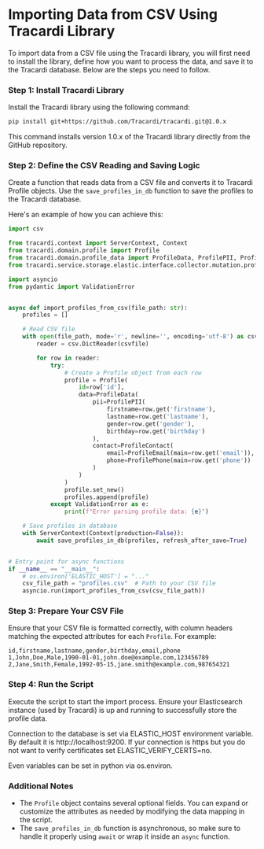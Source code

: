 # Importing Data from CSV Using Tracardi Library

To import data from a CSV file using the Tracardi library, you will first need to install the library, define how you
want to process the data, and save it to the Tracardi database. Below are the steps you need to follow.

### Step 1: Install Tracardi Library

Install the Tracardi library using the following command:

```bash
pip install git+https://github.com/Tracardi/tracardi.git@1.0.x
```

This command installs version 1.0.x of the Tracardi library directly from the GitHub repository.

### Step 2: Define the CSV Reading and Saving Logic

Create a function that reads data from a CSV file and converts it to Tracardi Profile objects. Use the
`save_profiles_in_db` function to save the profiles to the Tracardi database.

Here's an example of how you can achieve this:

```python
import csv

from tracardi.context import ServerContext, Context
from tracardi.domain.profile import Profile
from tracardi.domain.profile_data import ProfileData, ProfilePII, ProfileContact, ProfileEmail, ProfilePhone
from tracardi.service.storage.elastic.interface.collector.mutation.profile import save_profiles_in_db

import asyncio
from pydantic import ValidationError


async def import_profiles_from_csv(file_path: str):
    profiles = []

    # Read CSV file
    with open(file_path, mode='r', newline='', encoding='utf-8') as csvfile:
        reader = csv.DictReader(csvfile)

        for row in reader:
            try:
                # Create a Profile object from each row
                profile = Profile(
                    id=row['id'],
                    data=ProfileData(
                        pii=ProfilePII(
                            firstname=row.get('firstname'),
                            lastname=row.get('lastname'),
                            gender=row.get('gender'),
                            birthday=row.get('birthday')
                        ),
                        contact=ProfileContact(
                            email=ProfileEmail(main=row.get('email')),
                            phone=ProfilePhone(main=row.get('phone'))
                        )
                    )
                )
                profile.set_new()
                profiles.append(profile)
            except ValidationError as e:
                print(f"Error parsing profile data: {e}")

    # Save profiles in database
    with ServerContext(Context(production=False)):
        await save_profiles_in_db(profiles, refresh_after_save=True)


# Entry point for async functions
if __name__ == "__main__":
    # os.environ['ELASTIC_HOST'] = "..."
    csv_file_path = "profiles.csv"  # Path to your CSV file
    asyncio.run(import_profiles_from_csv(csv_file_path))
```

### Step 3: Prepare Your CSV File

Ensure that your CSV file is formatted correctly, with column headers matching the expected attributes for each
`Profile`. For example:

```csv
id,firstname,lastname,gender,birthday,email,phone
1,John,Doe,Male,1990-01-01,john.doe@example.com,123456789
2,Jane,Smith,Female,1992-05-15,jane.smith@example.com,987654321
```

### Step 4: Run the Script

Execute the script to start the import process. Ensure your Elasticsearch instance (used by Tracardi) is up and running
to successfully store the profile data.

Connection to the database is set via ELASTIC_HOST environment variable. By default it is http://localhost:9200.
If yur connection is https but you do not want to verify certificates set ELASTIC_VERIFY_CERTS=no.

Even variables can be set in python via os.environ.


### Additional Notes

- The `Profile` object contains several optional fields. You can expand or customize the attributes as needed by
  modifying the data mapping in the script.
- The `save_profiles_in_db` function is asynchronous, so make sure to handle it properly using `await` or wrap it inside
  an `async` function.

